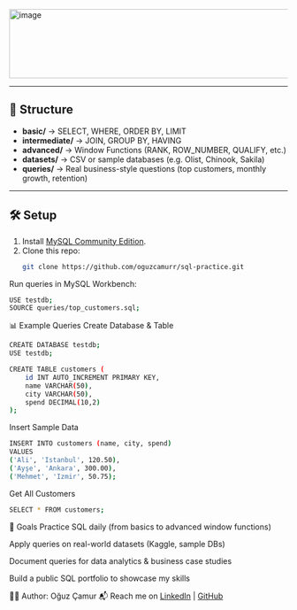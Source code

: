 <img width="1068" height="125" alt="image" src="https://github.com/user-attachments/assets/6048d241-1722-40e2-bb99-cd9e37aaea4e" />


---

## 📂 Structure
- **basic/** → SELECT, WHERE, ORDER BY, LIMIT  
- **intermediate/** → JOIN, GROUP BY, HAVING  
- **advanced/** → Window Functions (RANK, ROW_NUMBER, QUALIFY, etc.)  
- **datasets/** → CSV or sample databases (e.g. Olist, Chinook, Sakila)  
- **queries/** → Real business-style questions (top customers, monthly growth, retention)

---

## 🛠️ Setup
1. Install [MySQL Community Edition](https://dev.mysql.com/downloads/installer/).  
2. Clone this repo:  
   ```bash
   git clone https://github.com/oguzcamurr/sql-practice.git
   ```
   
Run queries in MySQL Workbench:
```bash
USE testdb;
SOURCE queries/top_customers.sql;
```

📊 Example Queries
Create Database & Table
```bash
CREATE DATABASE testdb;
USE testdb;

CREATE TABLE customers (
    id INT AUTO_INCREMENT PRIMARY KEY,
    name VARCHAR(50),
    city VARCHAR(50),
    spend DECIMAL(10,2)
);
```

Insert Sample Data
```bash
INSERT INTO customers (name, city, spend)
VALUES
('Ali', 'Istanbul', 120.50),
('Ayşe', 'Ankara', 300.00),
('Mehmet', 'Izmir', 50.75);
```
Get All Customers
```bash
SELECT * FROM customers;
```
🎯 Goals
Practice SQL daily (from basics to advanced window functions)

Apply queries on real-world datasets (Kaggle, sample DBs)

Document queries for data analytics & business case studies

Build a public SQL portfolio to showcase my skills

👨‍💻 Author: Oğuz Çamur
📬 Reach me on [LinkedIn](https://www.linkedin.com/in/oguzcamur) | [GitHub](https://github.com/oguzcamurr)

